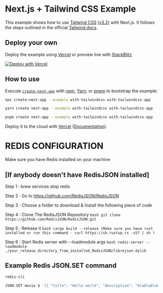 # Next.js + Tailwind CSS Example

This example shows how to use [Tailwind CSS](https://tailwindcss.com/) [(v3.2)](https://tailwindcss.com/blog/tailwindcss-v3-2) with Next.js. It follows the steps outlined in the official [Tailwind docs](https://tailwindcss.com/docs/guides/nextjs).

## Deploy your own

Deploy the example using [Vercel](https://vercel.com?utm_source=github&utm_medium=readme&utm_campaign=next-example) or preview live with [StackBlitz](https://stackblitz.com/github/vercel/next.js/tree/canary/examples/with-tailwindcss)

[![Deploy with Vercel](https://vercel.com/button)](https://vercel.com/new/git/external?repository-url=https://github.com/vercel/next.js/tree/canary/examples/with-tailwindcss&project-name=with-tailwindcss&repository-name=with-tailwindcss)

## How to use

Execute [`create-next-app`](https://github.com/vercel/next.js/tree/canary/packages/create-next-app) with [npm](https://docs.npmjs.com/cli/init), [Yarn](https://yarnpkg.com/lang/en/docs/cli/create/), or [pnpm](https://pnpm.io) to bootstrap the example:

```bash
npx create-next-app --example with-tailwindcss with-tailwindcss-app
```

```bash
yarn create next-app --example with-tailwindcss with-tailwindcss-app
```

```bash
pnpm create next-app --example with-tailwindcss with-tailwindcss-app
```

Deploy it to the cloud with [Vercel](https://vercel.com/new?utm_source=github&utm_medium=readme&utm_campaign=next-example) ([Documentation](https://nextjs.org/docs/deployment)).

# REDIS CONFIGURATION

Make sure you have Redis installed on your machine

## [If anybody doesn't have RedisJSON installed]

Step 1 : brew services stop redis

Step 2 : Go to https://github.com/RedisJSON/RedisJSON

Step 3 : Choose a folder to download & Install the following piece of code

Step 4 : Clone The RedisJSON Repository
```bash git clone https://github.com/RedisJSON/RedisJSON.git ```

Step 5 : Release it
```bash cargo build --release (Make sure you have rust installed or run this command - curl https://sh.rustup.rs -sSf | sh )```

Step 6 : Start Redis server with --loadmodule args
```bash redis-server --loadmodule ./your_release_directory_from_installed_RedisJSON/librejson.dylib```

## Example Redis JSON.SET command

```bash
redis-cli
```

```bash
JSON.SET movie $ '[{ "title": "Hello world", "description": "blablablablalbalbalb", "ratings": 8.0 },{ "title": "Toy story", "description": "toy story anjay mabar broh", "ratings": 8.9 },{ "title": "Alladin", "description": "Alladin arap apa india sih dia?", "ratings": 8.7 }]'
```
